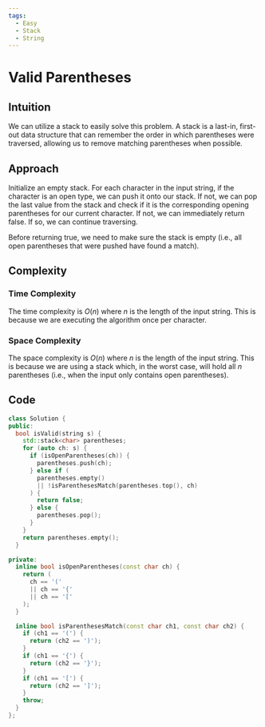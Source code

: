 ```yaml
---
tags:
  - Easy
  - Stack
  - String
---
```


# Valid Parentheses

## Intuition

We can utilize a stack to easily solve this problem. A stack is a last-in, first-out data structure that can remember the order in which parentheses were traversed, allowing us to remove matching parentheses when possible.

## Approach

Initialize an empty stack. For each character in the input string, if the character is an open type, we can push it onto our stack. If not, we can pop the last value from the stack and check if it is the corresponding opening parentheses for our current character. If not, we can immediately return false. If so, we can continue traversing.

Before returning true, we need to make sure the stack is empty (i.e., all open parentheses that were pushed have found a match).

## Complexity

### Time Complexity

The time complexity is $O(n)$ where $n$ is the length of the input string. This is because we are executing the algorithm once per character.

### Space Complexity

The space complexity is $O(n)$ where $n$ is the length of the input string. This is because we are using a stack which, in the worst case, will hold all $n$ parentheses (i.e., when the input only contains open parentheses).

## Code

```cpp
class Solution {
public:
  bool isValid(string s) {
    std::stack<char> parentheses;
    for (auto ch: s) {
      if (isOpenParentheses(ch)) {
        parentheses.push(ch);
      } else if (
        parentheses.empty()
        || !isParenthesesMatch(parentheses.top(), ch)
      ) {
        return false;
      } else {
        parentheses.pop();
      }
    }
    return parentheses.empty();
  }

private:
  inline bool isOpenParentheses(const char ch) {
    return (
      ch == '('
      || ch == '{'
      || ch == '['
    );
  }

  inline bool isParenthesesMatch(const char ch1, const char ch2) {
    if (ch1 == '(') {
      return (ch2 == ')');
    }
    if (ch1 == '{') {
      return (ch2 == '}');
    }
    if (ch1 == '[') {
      return (ch2 == ']');
    }
    throw;
  }
};
```
